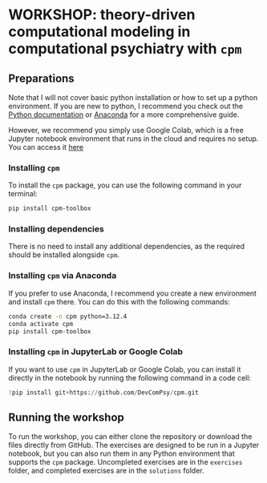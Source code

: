 # WORKSHOP: theory-driven computational modeling in computational psychiatry with `cpm`

## Preparations

Note that I will not cover basic python installation or how to set up a python environment. If you are new to python, I recommend you check out the [Python documentation](https://docs.python.org/3/tutorial/index.html) or [Anaconda](https://www.anaconda.com/docs/getting-started/getting-started) for a more comprehensive guide.

However, we recommend you simply use Google Colab, which is a free Jupyter notebook environment that runs in the cloud and requires no setup. You can access it [here](https://colab.research.google.com/)

### Installing `cpm`

To install the `cpm` package, you can use the following command in your terminal:

```bash
pip install cpm-toolbox
```

### Installing dependencies

There is no need to install any additional dependencies, as the required should be installed alongside `cpm`.

### Installing `cpm` via Anaconda

If you prefer to use Anaconda, I recommend you create a new environment and install `cpm` there. You can do this with the following commands:

```bash
conda create -n cpm python=3.12.4
conda activate cpm
pip install cpm-toolbox
```

### Installing `cpm` in JupyterLab or Google Colab

If you want to use `cpm` in JupyterLab or Google Colab, you can install it directly in the notebook by running the following command in a code cell:

```python
!pip install git+https://github.com/DevComPsy/cpm.git
```

## Running the workshop

To run the workshop, you can either clone the repository or download the files directly from GitHub.
The exercises are designed to be run in a Jupyter notebook, but you can also run them in any Python environment that supports the `cpm` package.
Uncompleted exercises are in the `exercises` folder, and completed exercises are in the `solutions` folder.
